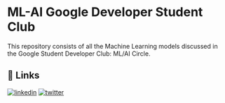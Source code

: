 
# ML-AI Google Developer Student Club

This repository consists of all the Machine Learning models discussed in the Google Student Developer Club: ML/AI Circle.



## 🔗 Links

[![linkedin](https://img.shields.io/badge/linkedin-0A66C2?style=for-the-badge&logo=linkedin&logoColor=white)](https://www.linkedin.com/in/runjhunratawal/)
[![twitter](https://img.shields.io/badge/twitter-1DA1F2?style=for-the-badge&logo=twitter&logoColor=white)](https://twitter.com/runjhunratawal)

